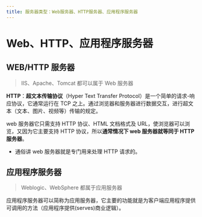 ```yaml
---
title: 服务器类型：Web服务器、HTTP服务器、应用程序服务器
---
```


# Web、HTTP、应用程序服务器

## WEB/HTTP 服务器

> IIS、Apache、Tomcat 都可以属于 Web 服务器

**HTTP**：**超文本传输协议**（Hyper Text Transfer Protocol）是一个简单的请求-响应协议，它通常运行在 TCP 之上。通过浏览器和服务器进行数据交互，进行超文本（文本、图片、视频等）传输的规定。

web 服务器它只需支持 HTTP 协议、HTML 文档格式及 URL，使浏览器可以浏览，又因为它主要支持 HTTP 协议，所以**通常情况下 web 服务器就等同于 HTTP 服务器**。   
- 通俗讲 web 服务器就是专门用来处理 HTTP 请求的。

## 应用程序服务器

> Weblogic、WebSphere 都属于应用服务器

应用程序服务器可以简称为应用服务器，它主要的功能就是为客户端应用程序提供可调用的方法（应用程序提供(serves)商业逻辑）。
